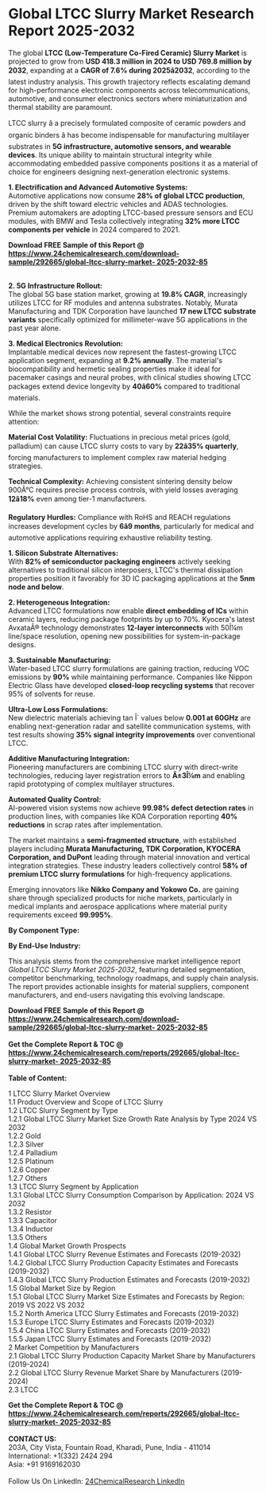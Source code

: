 <h1>Global LTCC Slurry Market Research Report 2025-2032</h1><p>The global <strong>LTCC (Low-Temperature Co-Fired Ceramic) Slurry Market</strong> is projected to grow from <strong>USD 418.3 million in 2024 to USD 769.8 million by 2032</strong>, expanding at a <strong>CAGR of 7.6% during 2025â2032</strong>, according to the latest industry analysis. This growth trajectory reflects escalating demand for high-performance electronic components across telecommunications, automotive, and consumer electronics sectors where miniaturization and thermal stability are paramount.</p><p>LTCC slurry â a precisely formulated composite of ceramic powders and organic binders â has become indispensable for manufacturing multilayer substrates in <strong>5G infrastructure, automotive sensors, and wearable devices</strong>. Its unique ability to maintain structural integrity while accommodating embedded passive components positions it as a material of choice for engineers designing next-generation electronic systems.</p><p><strong>1. Electrification and Advanced Automotive Systems:</strong><br>
Automotive applications now consume <strong>28% of global LTCC production</strong>, driven by the shift toward electric vehicles and ADAS technologies. Premium automakers are adopting LTCC-based pressure sensors and ECU modules, with BMW and Tesla collectively integrating <strong>32% more LTCC components per vehicle</strong> in 2024 compared to 2021.</p><div><b>Download FREE Sample of this Report @ 
            <a href="https://www.24chemicalresearch.com/download-sample/292665/global-ltcc-slurry-market- 2025-2032-85">
            https://www.24chemicalresearch.com/download-sample/292665/global-ltcc-slurry-market- 2025-2032-85</a></b></div><br><p><strong>2. 5G Infrastructure Rollout:</strong><br>
The global 5G base station market, growing at <strong>19.8% CAGR</strong>, increasingly utilizes LTCC for RF modules and antenna substrates. Notably, Murata Manufacturing and TDK Corporation have launched <strong>17 new LTCC substrate variants</strong> specifically optimized for millimeter-wave 5G applications in the past year alone.</p><p><strong>3. Medical Electronics Revolution:</strong><br>
Implantable medical devices now represent the fastest-growing LTCC application segment, expanding at <strong>9.2% annually</strong>. The material's biocompatibility and hermetic sealing properties make it ideal for pacemaker casings and neural probes, with clinical studies showing LTCC packages extend device longevity by <strong>40â60%</strong> compared to traditional materials.</p><p>While the market shows strong potential, several constraints require attention:</p><p><strong>Material Cost Volatility:</strong> Fluctuations in precious metal prices (gold, palladium) can cause LTCC slurry costs to vary by <strong>22â35% quarterly</strong>, forcing manufacturers to implement complex raw material hedging strategies.</p><p><strong>Technical Complexity:</strong> Achieving consistent sintering density below 900Â°C requires precise process controls, with yield losses averaging <strong>12â18%</strong> even among tier-1 manufacturers.</p><p><strong>Regulatory Hurdles:</strong> Compliance with RoHS and REACH regulations increases development cycles by <strong>6â9 months</strong>, particularly for medical and automotive applications requiring exhaustive reliability testing.</p><p><strong>1. Silicon Substrate Alternatives:</strong><br>
With <strong>82% of semiconductor packaging engineers</strong> actively seeking alternatives to traditional silicon interposers, LTCC's thermal dissipation properties position it favorably for 3D IC packaging applications at the <strong>5nm node and below</strong>.</p><p><strong>2. Heterogeneous Integration:</strong><br>
Advanced LTCC formulations now enable <strong>direct embedding of ICs</strong> within ceramic layers, reducing package footprints by up to 70%. Kyocera's latest AvxataÂ® technology demonstrates <strong>12-layer interconnects</strong> with 50Î¼m line/space resolution, opening new possibilities for system-in-package designs.</p><p><strong>3. Sustainable Manufacturing:</strong><br>
Water-based LTCC slurry formulations are gaining traction, reducing VOC emissions by <strong>90%</strong> while maintaining performance. Companies like Nippon Electric Glass have developed <strong>closed-loop recycling systems</strong> that recover 95% of solvents for reuse.</p><p><strong>Ultra-Low Loss Formulations:</strong><br>
	New dielectric materials achieving tan Î´ values below <strong>0.001 at 60GHz</strong> are enabling next-generation radar and satellite communication systems, with test results showing <strong>35% signal integrity improvements</strong> over conventional LTCC.</p><p><strong>Additive Manufacturing Integration:</strong><br>
	Pioneering manufacturers are combining LTCC slurry with direct-write technologies, reducing layer registration errors to <strong>Â±3Î¼m</strong> and enabling rapid prototyping of complex multilayer structures.</p><p><strong>Automated Quality Control:</strong><br>
	AI-powered vision systems now achieve <strong>99.98% defect detection rates</strong> in production lines, with companies like KOA Corporation reporting <strong>40% reductions</strong> in scrap rates after implementation.</p><p>The market maintains a <strong>semi-fragmented structure</strong>, with established players including <strong>Murata Manufacturing, TDK Corporation, KYOCERA Corporation, and DuPont</strong> leading through material innovation and vertical integration strategies. These industry leaders collectively control <strong>58% of premium LTCC slurry formulations</strong> for high-frequency applications.</p><p>Emerging innovators like <strong>Nikko Company and Yokowo Co.</strong> are gaining share through specialized products for niche markets, particularly in medical implants and aerospace applications where material purity requirements exceed <strong>99.995%</strong>.</p><p><strong>By Component Type:</strong></p><p><strong>By End-Use Industry:</strong></p><p>This analysis stems from the comprehensive market intelligence report <em>Global LTCC Slurry Market 2025-2032</em>, featuring detailed segmentation, competitor benchmarking, technology roadmaps, and supply chain analysis. The report provides actionable insights for material suppliers, component manufacturers, and end-users navigating this evolving landscape.</p><div><b>Download FREE Sample of this Report @ 
            <a href="https://www.24chemicalresearch.com/download-sample/292665/global-ltcc-slurry-market- 2025-2032-85">
            https://www.24chemicalresearch.com/download-sample/292665/global-ltcc-slurry-market- 2025-2032-85</a></b></div><br><div><b>Get the Complete Report & TOC @ 
            <a href="https://www.24chemicalresearch.com/reports/292665/global-ltcc-slurry-market- 2025-2032-85">
            https://www.24chemicalresearch.com/reports/292665/global-ltcc-slurry-market- 2025-2032-85</a></b></div><br>
            <b>Table of Content:</b><p>1 LTCC Slurry Market Overview<br />
    1.1 Product Overview and Scope of LTCC Slurry<br />
    1.2 LTCC Slurry Segment by Type<br />
        1.2.1 Global LTCC Slurry Market Size Growth Rate Analysis by Type 2024 VS 2032<br />
        1.2.2 Gold<br />
        1.2.3 Silver<br />
        1.2.4 Palladium<br />
        1.2.5 Platinum<br />
        1.2.6 Copper<br />
        1.2.7 Others<br />
    1.3 LTCC Slurry Segment by Application<br />
        1.3.1 Global LTCC Slurry Consumption Comparison by Application: 2024 VS 2032<br />
        1.3.2 Resistor<br />
        1.3.3 Capacitor<br />
        1.3.4 Inductor<br />
        1.3.5 Others<br />
    1.4 Global Market Growth Prospects<br />
        1.4.1 Global LTCC Slurry Revenue Estimates and Forecasts (2019-2032)<br />
        1.4.2 Global LTCC Slurry Production Capacity Estimates and Forecasts (2019-2032)<br />
        1.4.3 Global LTCC Slurry Production Estimates and Forecasts (2019-2032)<br />
    1.5 Global Market Size by Region<br />
        1.5.1 Global LTCC Slurry Market Size Estimates and Forecasts by Region: 2019 VS 2022 VS 2032<br />
        1.5.2 North America LTCC Slurry Estimates and Forecasts (2019-2032)<br />
        1.5.3 Europe LTCC Slurry Estimates and Forecasts (2019-2032)<br />
        1.5.4 China LTCC Slurry Estimates and Forecasts (2019-2032)<br />
        1.5.5 Japan LTCC Slurry Estimates and Forecasts (2019-2032)<br />
2 Market Competition by Manufacturers<br />
    2.1 Global LTCC Slurry Production Capacity Market Share by Manufacturers (2019-2024)<br />
    2.2 Global LTCC Slurry Revenue Market Share by Manufacturers (2019-2024)<br />
    2.3 LTCC</p><div><b>Get the Complete Report & TOC @ 
            <a href="https://www.24chemicalresearch.com/reports/292665/global-ltcc-slurry-market- 2025-2032-85">
            https://www.24chemicalresearch.com/reports/292665/global-ltcc-slurry-market- 2025-2032-85</a></b></div><br><b>CONTACT US:</b><br>
            203A, City Vista, Fountain Road, Kharadi, Pune, India - 411014<br>
            International: +1(332) 2424 294<br>
            Asia: +91 9169162030 <br><br>
            Follow Us On LinkedIn: <a href="https://www.linkedin.com/company/24chemicalresearch/">24ChemicalResearch LinkedIn</a>